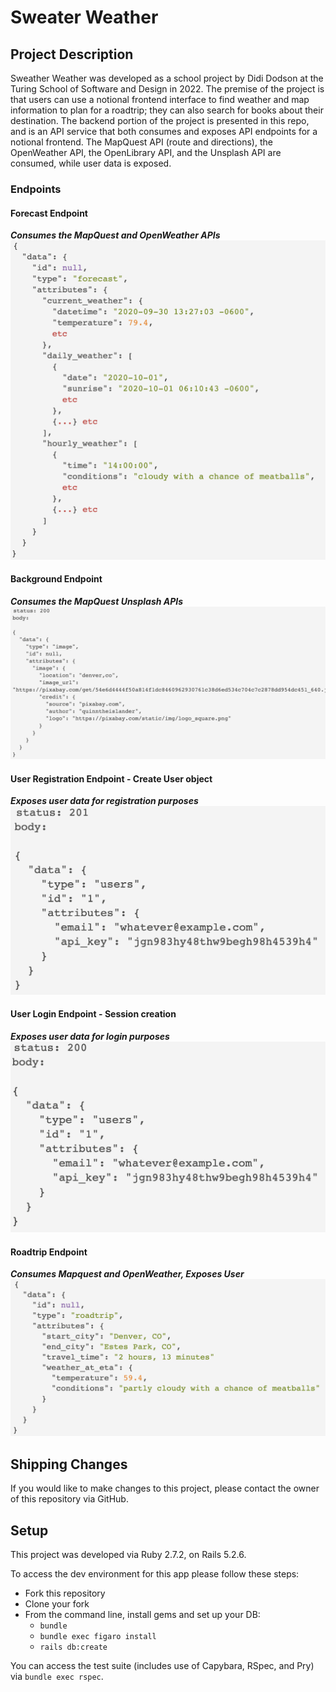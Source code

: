 # Sweater Weather

## Project Description
Sweather Weather was developed as a school project by Didi Dodson at the Turing School of Software and Design in 2022. The premise of the project is that  users can use a notional frontend interface to find weather and map information to plan for a roadtrip; they can also search for books about their destination. The backend portion of the project is presented in this repo, and is an API service that both consumes and exposes API endpoints for a notional frontend. The MapQuest API (route and directions), the OpenWeather API, the OpenLibrary API, and the Unsplash API are consumed, while user data is exposed.

### Endpoints
#### Forecast Endpoint
**_Consumes the MapQuest and OpenWeather APIs_**\
![Example output](/app/mailers/endpoint1.png)

#### Background Endpoint
**_Consumes the MapQuest Unsplash APIs_**\
![Example output](/app/mailers/endpoint2.png)

#### User Registration Endpoint - Create User object
**_Exposes user data for registration purposes_**\
![Example output](/app/mailers/endpoint3.png)

#### User Login Endpoint - Session creation
**_Exposes user data for login purposes_**\
![Example output](/app/mailers/endpoint4.png)

#### Roadtrip Endpoint
**_Consumes Mapquest and OpenWeather, Exposes User_**\
![Example output](/app/mailers/endpoint5.png)

## Shipping Changes
If you would like to make changes to this project, please contact the owner of this repository via GitHub.

## Setup
This project was developed via Ruby 2.7.2, on Rails 5.2.6.

To access the dev environment for this app please follow these steps:
* Fork this repository
* Clone your fork
* From the command line, install gems and set up your DB:
  * `bundle`
  * `bundle exec figaro install`
  * `rails db:create`

You can access the test suite (includes use of Capybara, RSpec, and Pry) via `bundle exec rspec`.
